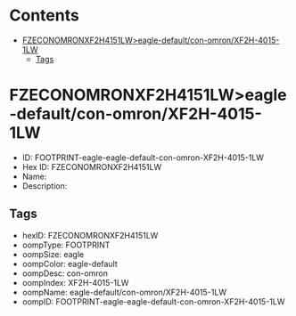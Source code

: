 



Contents
========

* [FZECONOMRONXF2H4151LW>eagle-default/con-omron/XF2H-4015-1LW](#fzeconomronxf2h4151lweagle-defaultcon-omronxf2h-4015-1lw)
	* [Tags](#tags)

# FZECONOMRONXF2H4151LW>eagle-default/con-omron/XF2H-4015-1LW

- ID: FOOTPRINT-eagle-eagle-default-con-omron-XF2H-4015-1LW
- Hex ID: FZECONOMRONXF2H4151LW
- Name: 
- Description: 

## Tags

- hexID: FZECONOMRONXF2H4151LW
- oompType: FOOTPRINT
- oompSize: eagle
- oompColor: eagle-default
- oompDesc: con-omron
- oompIndex: XF2H-4015-1LW
- oompName: eagle-default/con-omron/XF2H-4015-1LW
- oompID: FOOTPRINT-eagle-eagle-default-con-omron-XF2H-4015-1LW
